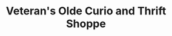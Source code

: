 ---
title: "Veteran's Olde Curio and Thrift Shoppe"
url: /albuquerque/veterans-olde-curio-and-thrift-shoppe/
shop: Antiquitäten
---